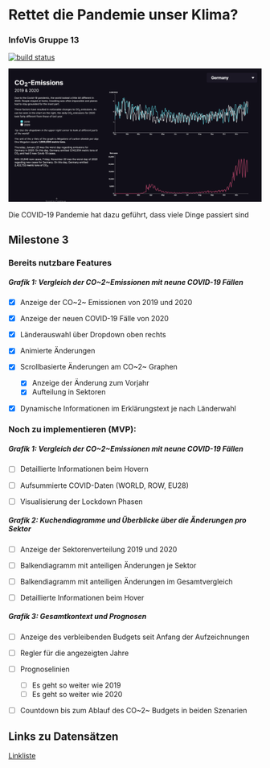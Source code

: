# Rettet die Pandemie unser Klima?

### InfoVis Gruppe 13

[![build status](https://github.com/timcreatedit/infovis-gruppe-13/workflows/Build/badge.svg)](https://github.com/timcreatedit/infovis-gruppe-13/actions)

![Screenshot](./Screenshot.png)



Die COVID-19 Pandemie hat dazu geführt, dass viele Dinge passiert sind



## Milestone 3

### Bereits nutzbare Features

##### Grafik 1: Vergleich der CO~2~Emissionen mit neune COVID-19 Fällen

- [x] Anzeige der CO~2~ Emissionen von 2019 und 2020
- [x] Anzeige der neuen COVID-19 Fälle von 2020
- [x] Länderauswahl über Dropdown oben rechts
- [x] Animierte Änderungen
- [x] Scrollbasierte Änderungen am CO~2~ Graphen
  - [x] Anzeige der Änderung zum Vorjahr
  - [x] Aufteilung in Sektoren
- [x] Dynamische Informationen im Erklärungstext je nach Länderwahl



### Noch zu implementieren (MVP):

##### Grafik 1: Vergleich der CO~2~Emissionen mit neune COVID-19 Fällen

- [ ] Detaillierte Informationen beim Hovern

- [ ] Aufsummierte COVID-Daten (WORLD, ROW, EU28)

- [ ] Visualisierung der Lockdown Phasen

  

##### Grafik 2: Kuchendiagramme und Überblicke über die Änderungen pro Sektor

- [ ] Anzeige der Sektorenverteilung 2019 und 2020

- [ ] Balkendiagramm mit anteiligen Änderungen je Sektor

- [ ] Balkendiagramm mit anteiligen Änderungen im Gesamtvergleich

- [ ] Detaillierte Informationen beim Hover

  

##### Grafik 3: Gesamtkontext und Prognosen

- [ ] Anzeige des verbleibenden Budgets seit Anfang der Aufzeichnungen
- [ ] Regler für die angezeigten Jahre
- [ ] Prognoselinien
  - [ ] Es geht so weiter wie 2019
  - [ ] Es geht so weiter wie 2020
- [ ] Countdown bis zum Ablauf des CO~2~ Budgets in beiden Szenarien



## Links zu Datensätzen

[Linkliste](./Links.md)